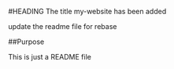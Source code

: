 #HEADING
The title my-website has been added



update the readme file for rebase

##Purpose 

This is just a README file
